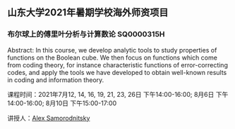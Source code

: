 ## 山东大学2021年暑期学校海外师资项目
### 布尔球上的傅里叶分析与计算数论 SQ0000315H

Abstract: In this course, we develop analytic tools to study properties of functions on the Boolean cube. We then focus on functions which come from coding theory, for instance characteristic functions of error-correcting codes, and apply the tools we have developed to obtain well-known results in coding and information theory.

课程时间：2021年7月12, 14, 16, 19, 21, 23, 26日 下午14:00-16:00;
         8月6日  下午14:00-16:00;
         8月10日 下午15:00-17:00

讲授人：[Alex Samorodnitsky](http://www.cs.huji.ac.il/~salex/)
